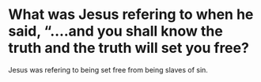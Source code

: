 # What was Jesus refering to when he said, “….and you shall know the truth and the truth will set you free?

Jesus was refering to being set free from being slaves of sin.
